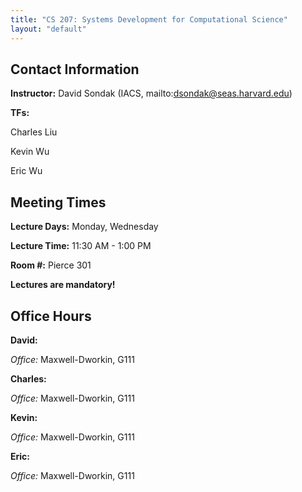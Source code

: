 ```yaml
---
title: "CS 207: Systems Development for Computational Science"
layout: "default"
---
```


## Contact Information

**Instructor:** David Sondak (IACS, mailto:dsondak@seas.harvard.edu)

**TFs:**

  Charles Liu

  Kevin Wu

  Eric Wu


## Meeting Times

**Lecture Days:**  Monday, Wednesday

**Lecture Time:**  11:30 AM - 1:00 PM

**Room \#:**  Pierce 301

**Lectures are mandatory!**

## Office Hours

**David:** 

  *Office:* Maxwell-Dworkin, G111

**Charles:** 

  *Office:* Maxwell-Dworkin, G111

**Kevin:** 

  *Office:* Maxwell-Dworkin, G111

**Eric:** 

  *Office:* Maxwell-Dworkin, G111


